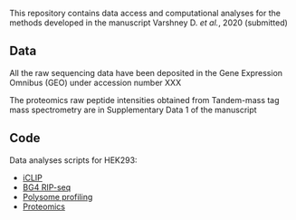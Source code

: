 This repository contains data access and computational analyses for the methods developed in the manuscript Varshney D. *et al.*, 2020 (submitted)
 
 
## Data

All the raw sequencing data have been deposited in the Gene Expression Omnibus (GEO) under accession number XXX

The proteomics raw peptide intensities obtained from Tandem-mass tag mass spectrometry are in Supplementary Data 1 of the manuscript


## Code

Data analyses scripts for HEK293:

- [iCLIP](iclip.md)
- [BG4 RIP-seq]()
- [Polysome profiling]()
- [Proteomics]()

